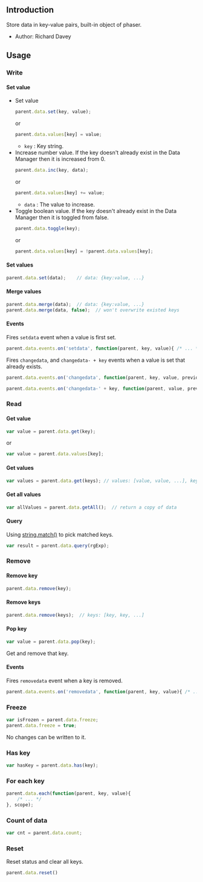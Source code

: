 ## Introduction

Store data in key-value pairs, built-in object of phaser.

- Author: Richard Davey

## Usage

### Write

#### Set value

- Set value
    ```javascript
    parent.data.set(key, value);
    ```
    or
    ```javascript
    parent.data.values[key] = value;
    ```
    - `key` : Key string.
- Increase number value. If the key doesn't already exist in the Data Manager then it is increased from 0.
    ```javascript
    parent.data.inc(key, data);
    ```
    or
    ```javascript
    parent.data.values[key] += value;
    ```
    - `data` : The value to increase. 
- Toggle boolean value. If the key doesn't already exist in the Data Manager then it is toggled from false.
    ```javascript
    parent.data.toggle(key);
    ```
    or
    ```javascript
    parent.data.values[key] = !parent.data.values[key];
    ```

#### Set values

```javascript
parent.data.set(data);    // data: {key:value, ...}
```

#### Merge values

```javascript
parent.data.merge(data);  // data: {key:value, ...}
parent.data.merge(data, false);  // won't overwrite existed keys
```

#### Events

Fires `setdata` event when a value is first set.

```javascript
parent.data.events.on('setdata', function(parent, key, value){ /* ... */ });
```

Fires `changedata`, and `changedata- + key` events when a value is set that already exists.

```javascript
parent.data.events.on('changedata', function(parent, key, value, previousValue){ /* ... */ });
```

```javascript
parent.data.events.on('changedata-' + key, function(parent, value, previousValue){ /* ... */ });
```

### Read

#### Get value

```javascript
var value = parent.data.get(key);
```
or
```javascript
var value = parent.data.values[key];
```

#### Get values

```javascript
var values = parent.data.get(keys); // values: [value, value, ...], keys: [key, key, ...]
```

#### Get all values

```javascript
var allValues = parent.data.getAll();  // return a copy of data
```

#### Query

Using [string.match()](https://developer.mozilla.org/en-US/docs/Web/JavaScript/Reference/Global_Objects/String/match) to pick matched keys.

```javascript
var result = parent.data.query(rgExp);
```

### Remove

#### Remove key

```javascript
parent.data.remove(key);
```

#### Remove keys

```javascript
parent.data.remove(keys);  // keys: [key, key, ...]
```

#### Pop key

```javascript
var value = parent.data.pop(key);
```

Get and remove that key.

#### Events

Fires `removedata` event when a key is removed.

```javascript
parent.data.events.on('removedata', function(parent, key, value){ /* ... */ });
```

### Freeze

```javascript
var isFrozen = parent.data.freeze;
parent.data.freeze = true;
```

No changes can be written to it.

### Has key

```javascript
var hasKey = parent.data.has(key);
```

### For each key

```javascript
parent.data.each(function(parent, key, value){
    /* ... */
}, scope);
```

### Count of data

```javascript
var cnt = parent.data.count;
```

### Reset

Reset status and clear all keys.

```javascript
parent.data.reset()
```